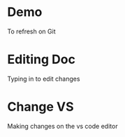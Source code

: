 # Demo
To refresh on Git

# Editing Doc

Typing in to edit changes

# Change VS

Making changes on the vs code editor